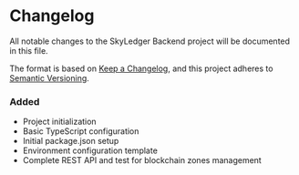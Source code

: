 # Changelog

All notable changes to the SkyLedger Backend project will be documented in this file.

The format is based on [Keep a Changelog](https://keepachangelog.com/en/1.0.0/),
and this project adheres to [Semantic Versioning](https://semver.org/spec/v2.0.0.html).


### Added
- Project initialization
- Basic TypeScript configuration
- Initial package.json setup
- Environment configuration template
- Complete REST API and test for blockchain zones management